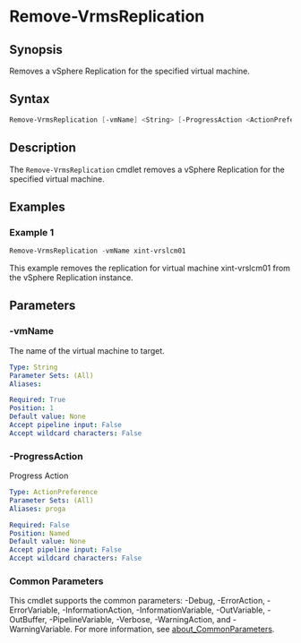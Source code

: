 # Remove-VrmsReplication

## Synopsis

Removes a vSphere Replication for the specified virtual machine.

## Syntax

```powershell
Remove-VrmsReplication [-vmName] <String> [-ProgressAction <ActionPreference>] [<CommonParameters>]
```

## Description

The `Remove-VrmsReplication` cmdlet removes a vSphere Replication for the specified virtual machine.

## Examples

### Example 1

```powershell
Remove-VrmsReplication -vmName xint-vrslcm01
```

This example removes the replication for virtual machine xint-vrslcm01 from the vSphere Replication instance.

## Parameters

### -vmName

The name of the virtual machine to target.

```yaml
Type: String
Parameter Sets: (All)
Aliases:

Required: True
Position: 1
Default value: None
Accept pipeline input: False
Accept wildcard characters: False
```

### -ProgressAction

Progress Action

```yaml
Type: ActionPreference
Parameter Sets: (All)
Aliases: proga

Required: False
Position: Named
Default value: None
Accept pipeline input: False
Accept wildcard characters: False
```

### Common Parameters

This cmdlet supports the common parameters: -Debug, -ErrorAction, -ErrorVariable, -InformationAction, -InformationVariable, -OutVariable, -OutBuffer, -PipelineVariable, -Verbose, -WarningAction, and -WarningVariable. For more information, see [about_CommonParameters](http://go.microsoft.com/fwlink/?LinkID=113216).

